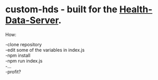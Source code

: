 # custom-hds - built for the [Health-Data-Server](https://github.com/Rexios80/Health-Data-Server-Overlay/).

How:

-clone repository  
-edit some of the variables in index.js  
-npm install  
-npm run index.js  
-...  
-profit?
